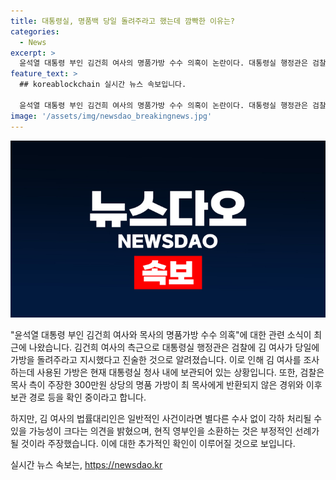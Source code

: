 ```yaml
---
title: 대통령실, 명품백 당일 돌려주라고 했는데 깜빡한 이유는?
categories:
  - News
excerpt: >
  윤석열 대통령 부인 김건희 여사의 명품가방 수수 의혹이 논란이다. 대통령실 행정관은 검찰에 김 여사가 가방을 돌려달라는 지시를 했다고 진술했으며, 현재 해당 가방은 대통령실에 보관 중이다. 최재영 목사 측은 김 여사에게 가방을 선물했다고 주장하고 있으며, 검찰은 해당 가방이 최 목사에게 반환되지 않은 경위를 조사 중이다. 김 여사 법률대리인은 이 사건이 일반적으로는 별다른 수사 없이 각하될 가능성이 크다고 주장하고 있다.
feature_text: >
  ## koreablockchain 실시간 뉴스 속보입니다.

  윤석열 대통령 부인 김건희 여사의 명품가방 수수 의혹이 논란이다. 대통령실 행정관은 검찰에 김 여사가 가방을 돌려달라는 지시를 했다고 진술했으며, 현재 해당 가방은 대통령실에 보관 중이다. 최재영 목사 측은 김 여사에게 가방을 선물했다고 주장하고 있으며, 검찰은 해당 가방이 최 목사에게 반환되지 않은 경위를 조사 중이다. 김 여사 법률대리인은 이 사건이 일반적으로는 별다른 수사 없이 각하될 가능성이 크다고 주장하고 있다.
image: '/assets/img/newsdao_breakingnews.jpg'
---
```


<p><img src="/assets/img/newsdao_breakingnews.jpg" alt="koreablockchain 속보" /></p>

<p>"윤석열 대통령 부인 김건희 여사와 목사의 명품가방 수수 의혹"에 대한 관련 소식이 최근에 나왔습니다. 김건희 여사의 측근으로 대통령실 행정관은 검찰에 김 여사가 당일에 가방을 돌려주라고 지시했다고 진술한 것으로 알려졌습니다. 이로 인해 김 여사를 조사하는데 사용된 가방은 현재 대통령실 청사 내에 보관되어 있는 상황입니다. 또한, 검찰은 목사 측이 주장한 300만원 상당의 명품 가방이 최 목사에게 반환되지 않은 경위와 이후 보관 경로 등을 확인 중이라고 합니다.</p>

<p>하지만, 김 여사의 법률대리인은 일반적인 사건이라면 별다른 수사 없이 각하 처리될 수 있을 가능성이 크다는 의견을 밝혔으며, 현직 영부인을 소환하는 것은 부정적인 선례가 될 것이라 주장했습니다. 이에 대한 추가적인 확인이 이루어질 것으로 보입니다.</p>
실시간 뉴스 속보는, <a href="https://newsdao.kr" rel="dofollow">https://newsdao.kr</a>


